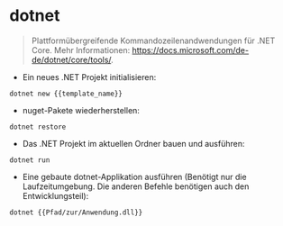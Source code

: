 # dotnet

> Plattformübergreifende Kommandozeilenandwendungen für .NET Core.
> Mehr Informationen: <https://docs.microsoft.com/de-de/dotnet/core/tools/>.

- Ein neues .NET Projekt initialisieren:

`dotnet new {{template_name}}`

- nuget-Pakete wiederherstellen:

`dotnet restore`

- Das .NET Projekt im aktuellen Ordner bauen und ausführen:

`dotnet run`

- Eine gebaute dotnet-Applikation ausführen (Benötigt nur die Laufzeitumgebung. Die anderen Befehle benötigen auch den Entwicklungsteil):

`dotnet {{Pfad/zur/Anwendung.dll}}`
